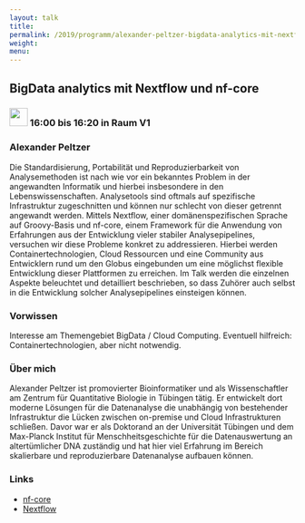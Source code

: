 ```yaml
---
layout: talk
title:
permalink: /2019/programm/alexander-peltzer-bigdata-analytics-mit-nextflow-und-nf-core/
weight:
menu:
---
```

## BigData analytics mit Nextflow und nf-core

### <img height = "32" src="../../../images/talk.svg"> 16:00 bis 16:20 in Raum V1

### Alexander Peltzer

Die Standardisierung, Portabilität und Reproduzierbarkeit von Analysemethoden ist nach wie vor ein bekanntes Problem in der angewandten Informatik und hierbei insbesondere in den Lebenswissenschaften. Analysetools sind oftmals auf spezifische Infrastruktur zugeschnitten und können nur schlecht von dieser getrennt angewandt werden. Mittels Nextflow, einer domänenspezifischen Sprache auf Groovy-Basis und nf-core, einem Framework für die Anwendung von Erfahrungen aus der Entwicklung vieler stabiler Analysepipelines, versuchen wir diese Probleme konkret zu addressieren. Hierbei werden Containertechnologien, Cloud Ressourcen und eine Community aus Entwicklern rund um den Globus eingebunden um eine möglichst flexible Entwicklung dieser Plattformen zu erreichen. Im Talk werden die einzelnen Aspekte beleuchtet und detailliert beschrieben, so dass Zuhörer auch selbst in die Entwicklung solcher Analysepipelines einsteigen können.  

### Vorwissen

Interesse am Themengebiet BigData / Cloud Computing. Eventuell hilfreich: Containertechnologien, aber nicht notwendig. 

### Über mich

Alexander Peltzer ist promovierter Bioinformatiker und als Wissenschaftler am Zentrum für Quantitative Biologie in Tübingen tätig. Er entwickelt dort moderne Lösungen für die Datenanalyse die unabhängig von bestehender Infrastruktur die Lücken zwischen on-premise und Cloud Infrastrukturen schließen. Davor war er als Doktorand an der Universität Tübingen und dem Max-Planck Institut für Menschheitsgeschichte für die Datenauswertung an altertümlicher DNA zuständig und hat hier viel Erfahrung im Bereich skalierbare und reproduzierbare Datenanalyse aufbauen können.

### Links

- <a href="https://nf-co.re" target="_blank">nf-core</a>
- <a href="https://nextflow.io" target="_blank">Nextflow</a>